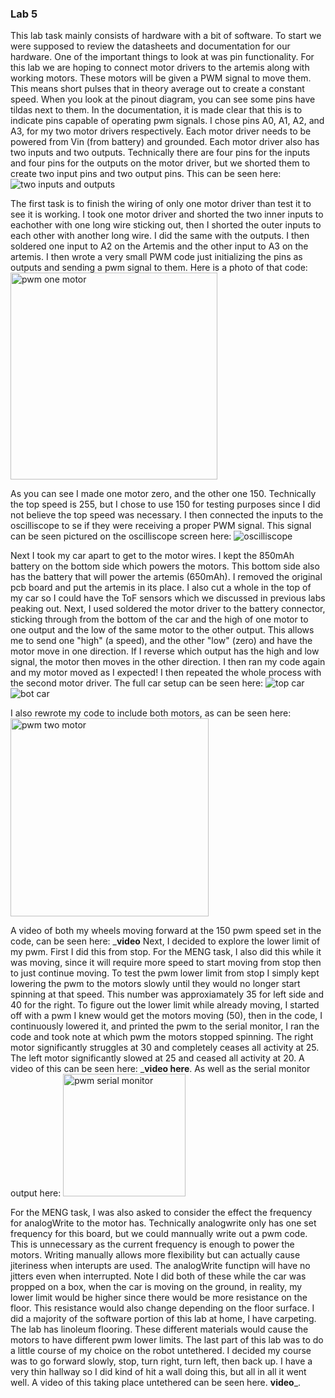 ### Lab 5
This lab task mainly consists of hardware with a bit of software. To start we were supposed to review the datasheets and 
documentation for our hardware. One of the important things to look at was pin functionality. For this lab we are hoping to 
connect motor drivers to the artemis along with working motors. These motors will be given a PWM signal to move them. 
This means short pulses that in theory average out to create a constant speed. When you look at the pinout diagram, 
you can see some pins have tildas next to them. In the documentation, it is made clear that this is to indicate pins capable 
of operating pwm signals. I chose pins A0, A1, A2, and A3, for my two motor drivers respectively. Each motor driver needs to be 
powered from Vin (from battery) and grounded. Each motor driver also has two inputs and two outputs. Technically there are four 
pins for the inputs and four pins for the outputs on the motor driver, but we shorted them to create two input pins and two 
output pins. This can be seen here:  
![two inputs and outputs](https://user-images.githubusercontent.com/89661904/224582904-477fa5ae-c47c-4b02-b55d-f3e6b6e310f2.jpg)

The first task is to finish the wiring of only one motor driver than test it to see it is working. I took one motor driver and shorted the two inner inputs to eachother with one long wire sticking out, then I shorted the outer inputs to each other with another long wire. I did the same with the outputs. I then soldered one input to A2 on the Artemis and the other input to A3 on the artemis. I then wrote a very small PWM code just initializing the pins as outputs and sending a pwm signal to them. Here is a photo of that code:
<img width="331" alt="pwm one motor" src="https://user-images.githubusercontent.com/89661904/224582924-01fae61c-7caa-45e5-b785-d61c0728a1dd.png">

As you can see I made one motor zero, and the other one 150. Technically the top speed is 255, but I chose to use 150 for testing purposes since I did not believe the top speed was necessary.
I then connected the inputs to the oscilliscope to se if they were receiving a proper PWM signal. This signal can be seen pictured on the oscilliscope screen here:
![oscilliscope](https://user-images.githubusercontent.com/89661904/224583074-c741ff84-2b69-44fd-a455-e158acfd68a7.jpg)

Next I took my car apart to get to the motor wires. I kept the 850mAh battery on the bottom side which powers the motors. This bottom side also has the battery that will power the artemis (650mAh). I removed the original pcb board and put the artemis in its place. I also cut a whole in the top of my car so I could have the ToF sensors which we discussed in previous labs peaking out. Next, I used soldered the motor driver to the battery connector, sticking through from the bottom of the car and the high of one motor to one output and the low of the same motor to the other output. This allows me to send one "high" (a speed), and the other "low" (zero) and have the motor move in one direction. If I reverse which output has the high and low signal, the motor then moves in the other direction. I then ran my code again and my motor moved as I expected! I then repeated the whole process with the second motor driver. The full car setup can be seen here:
![top car](https://user-images.githubusercontent.com/89661904/224583153-d5f6c722-8728-42b3-b202-ab7331356873.jpg)
![bot car](https://user-images.githubusercontent.com/89661904/224583160-127673d6-ede6-4917-9a1d-5385e6d2596e.jpg)

I also rewrote my code to include both motors, as can be seen here:
<img width="317" alt="pwm two motor" src="https://user-images.githubusercontent.com/89661904/224583171-e13eaa35-aa57-4a6a-965a-cf5f0460cf9d.png">

A video of both my wheels moving forward at the 150 pwm speed set in the code, can be seen here: 
___video__
Next, I decided to explore the lower limit of my pwm. First I did this from stop. For the MENG task, I also did this while it was moving, since it will require more speed to start moving from stop then to just continue moving. To test the pwm lower limit from stop I simply kept lowering the pwm to the motors slowly until they would no longer start spinning at that speed. This number was approxiamately 35 for left side and 40 for the right. To figure out the lower limit while already moving, I started off with a pwm I knew would get the motors moving (50), then in the code, I continuously lowered it, and printed the pwm to the serial monitor, I ran the code and took note at which pwm the motors stopped spinning. The right motor significantly struggles at 30 and completely ceases all activity at 25. The left motor significantly slowed at 25 and ceased all activity at 20. A video of this can be seen here: ___video here__. As well as the serial monitor output here:
<img width="196" alt="pwm serial monitor" src="https://user-images.githubusercontent.com/89661904/224583214-d323b57f-1152-494a-a50f-9e396ea7f3fe.png">

For the MENG task, I was also asked to consider the effect the frequency for analogWrite to the motor has. Technically analogwrite only has one set frequency for this board, but we could mannually write out a pwm code. This is unnecessary as the current frequency is enough to power the motors. Writing manually allows more flexibility but can actually cause jiteriness when interupts are used. The analogWrite functipn will have no jitters even when interrupted.
Note I did both of these while the car was propped on a box, when the car is moving on the ground, in reality, my lower limit would be higher since there would be more resistance on the floor. This resistance would also change depending on the floor surface. I did a majority of the software portion of this lab at home, I have carpeting. The lab has linoleum flooring. These different materials would cause the motors to have different pwm lower limits.
The last part of this lab was to do a little course of my choice on the robot untethered. I decided my course was to go forward slowly, stop, turn right, turn left, then back up. I have a very thin hallway so I did kind of hit a wall doing this, but all in all it went well. A video of this taking place untethered can be seen here. __video___. 

